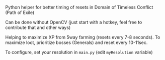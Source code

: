 Python helper for better timing of resets in Domain of Timeless Conflict (Path of Exile)

Can be done without OpenCV (just start with a hotkey, feel free to contribute that and other ways)

Helping to maximize XP from 5way farming (resets every 7-8 seconds).
To maximize loot, prioritize bosses (Generals) and reset every 10-11sec.

To configure, set your resolution in `main.py` (edit `myResolution` variable)